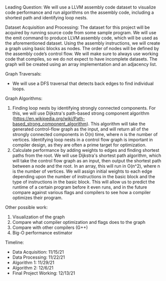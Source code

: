 Leading Question: We will use a LLVM assembly code dataset to visualize code performance and run algorithms on the assembly code, including a shortest path and identifying loop nests.

Dataset Acquisition and Processing: The dataset for this project will be acquired by running source code from some sample program. We will use the emit command to produce LLVM assembly code, which will be used as the aforementioned dataset. Using the assembly instructions, we will create a graph using basic blocks as nodes. The order of nodes will be defined by the assembly code’s control flow. We will make sure to always use working code that compiles, so we do not expect to have incomplete datasets. The graph will be created using an array implementation and an adjacency list.

Graph Traversals:
* We will use a DFS traversal that detects back edges to find individual loops.

Graph Algorithms: 
1. Finding loop nests by identifying strongly connected components. For this, we will use Dijkstra's path-based strong component algorithm (https://en.wikipedia.org/wiki/Path-based_strong_component_algorithm). This algorithm will take the generated control-flow graph as the input, and will return all of the strongly connected components in O(n) time, where n is the number of vertices. Identifying loop nests in a control flow graph is important in compiler design, as they are often a prime target for optimization.
2. Calculate performance by adding weights to edges and finding shortest paths from the root. We will use Dijkstra's shortest path algorithm, which will take the control flow graph as an input, then output the shortest path between a node and the root. In an array, this will run in O(n^2), where n is the number of vertices. We will assign initial weights to each edge depending upon the number of instructions in the basic block and the type of instructions in the basic block. This will allow us to predict the runtime of a certain program before it even runs, and in the future compare against various flags and compilers to see how a compiler optimizes their program.

Other possible work:
1. Visualization of the graph 
2. Compare what compiler optimization and flags does to the graph
3. Compare with other compilers (G++)
4. Big-O performance estimator

Timeline: 
- Data Acquisition: 11/15/21
- Data Processing: 11/22/21
- Algorithm 1: 11/29/21
- Algorithm 2: 12/6/21
- Final Project Working: 12/13/21
